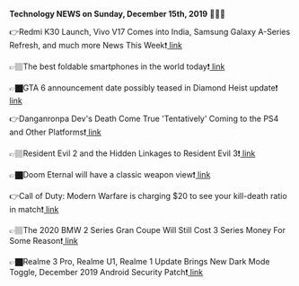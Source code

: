 <b>Technology NEWS on Sunday, December 15th, 2019</b> 📡📡📡 

👉Redmi K30 Launch, Vivo V17 Comes into India, Samsung Galaxy A-Series Refresh, and much more News This Week❗️<a href='https://techblock.club/?p=1611'> link</a>

👉🏽The best foldable smartphones in the world today❗️<a href='https://techblock.club/?p=1613'> link</a>

👉🏿GTA 6 announcement date possibly teased in Diamond Heist update❗️<a href='https://techblock.club/?p=1615'> link</a>

👉Danganronpa Dev's Death Come True 'Tentatively' Coming to the PS4 and Other Platforms❗️<a href='https://techblock.club/?p=1617'> link</a>

👉🏽Resident Evil 2 and the Hidden Linkages to Resident Evil 3❗️<a href='https://techblock.club/?p=1619'> link</a>

👉🏿Doom Eternal will have a classic weapon view❗️<a href='https://techblock.club/?p=1621'> link</a>

👉Call of Duty: Modern Warfare is charging $20 to see your kill-death ratio in match❗️<a href='https://techblock.club/?p=1623'> link</a>

👉🏽The 2020 BMW 2 Series Gran Coupe Will Still Cost 3 Series Money For Some Reason❗️<a href='https://techblock.club/?p=1625'> link</a>

👉🏿Realme 3 Pro, Realme U1, Realme 1 Update Brings New Dark Mode Toggle, December 2019 Android Security Patch❗️<a href='https://techblock.club/?p=1627'> link</a>

